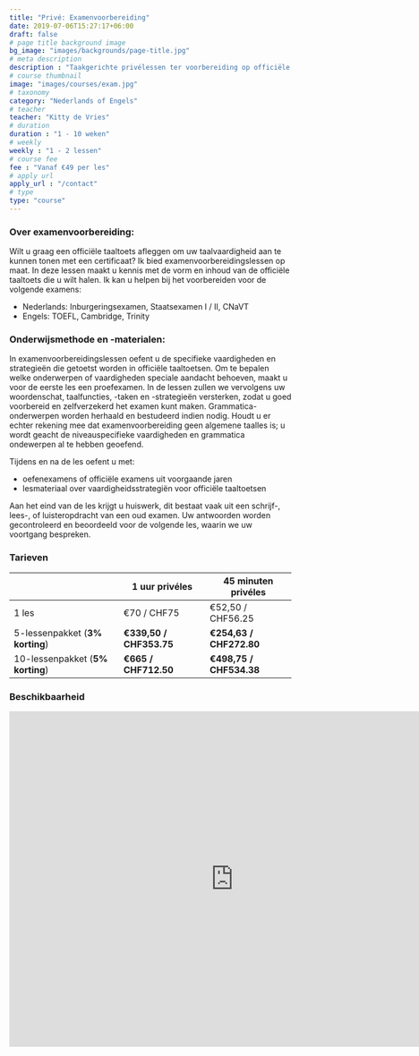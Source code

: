 ```yaml
---
title: "Privé: Examenvoorbereiding"
date: 2019-07-06T15:27:17+06:00
draft: false
# page title background image
bg_image: "images/backgrounds/page-title.jpg"
# meta description
description : "Taakgerichte privélessen ter voorbereiding op officiële taaltoetsen."
# course thumbnail
image: "images/courses/exam.jpg"
# taxonomy
category: "Nederlands of Engels"
# teacher
teacher: "Kitty de Vries"
# duration
duration : "1 - 10 weken"
# weekly
weekly : "1 - 2 lessen"
# course fee
fee : "Vanaf €49 per les"
# apply url
apply_url : "/contact"
# type
type: "course"
---
```



### Over examenvoorbereiding:
Wilt u graag een officiële taaltoets afleggen om uw taalvaardigheid aan te kunnen tonen met een certificaat? Ik bied examenvoorbereidingslessen op maat. In deze lessen maakt u kennis met de vorm en inhoud van de officiële taaltoets die u wilt halen. Ik kan u helpen bij het voorbereiden voor de volgende examens: 
- Nederlands: Inburgeringsexamen, Staatsexamen I / II, CNaVT
- Engels: TOEFL, Cambridge, Trinity  

### Onderwijsmethode en -materialen:
In examenvoorbereidingslessen oefent u de specifieke vaardigheden en strategieën die getoetst worden in officiële taaltoetsen. Om te bepalen welke onderwerpen of vaardigheden speciale aandacht behoeven, maakt u voor de eerste les een proefexamen. In de lessen zullen we vervolgens uw woordenschat, taalfuncties, -taken en -strategieën versterken, zodat u goed voorbereid en zelfverzekerd het examen kunt maken. Grammatica-onderwerpen worden herhaald en bestudeerd indien nodig. Houdt u er echter rekening mee dat examenvoorbereiding geen algemene taalles is; u wordt geacht de niveauspecifieke vaardigheden en grammatica ondewerpen al te hebben geoefend. 

Tijdens en na de les oefent u met:
- oefenexamens of officiële examens uit voorgaande jaren  
- lesmateriaal over vaardigheidsstrategiën voor officiële taaltoetsen

Aan het eind van de les krijgt u huiswerk, dit bestaat vaak uit een schrijf-, lees-, of luisteropdracht van een oud examen. Uw antwoorden worden gecontroleerd en beoordeeld voor de volgende les, waarin we uw voortgang bespreken. 
</p>

### Tarieven

| | 1 uur privéles|  45 minuten privéles|
|---|---|---|
|  1 les  | €70 / CHF75 | €52,50 / CHF56.25|
|  5-lessenpakket (__3% korting__) | __€339,50 / CHF353.75__ | __€254,63 / CHF272.80__|
|  10-lessenpakket (__5% korting__) | __€665 / CHF712.50__ | __€498,75 / CHF534.38__|


### Beschikbaarheid
<iframe src="https://calendar.google.com/calendar/embed?src=oijqsb1csqod0ecm1laeb8qgdk%40group.calendar.google.com&ctz=Europe%2FBrussels" style="border: 0" width="800" height="600" frameborder="0" scrolling="no"></iframe>
